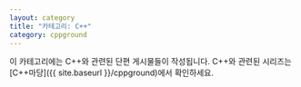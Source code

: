 ```yaml
---
layout: category
title: "카테고리: C++"
category: cppground
---
```


이 카테고리에는 C++와 관련된 단편 게시물들이 작성됩니다. C++와 관련된 시리즈는 [C++마당]({{ site.baseurl }}/cppground)에서 확인하세요.